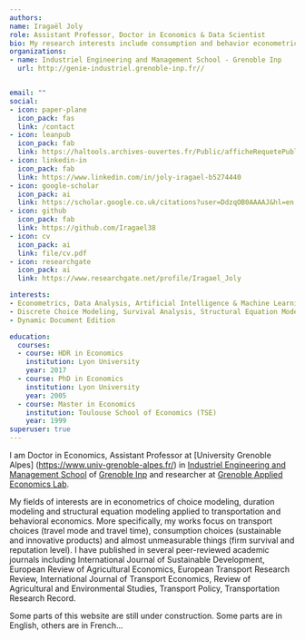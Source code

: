 ```yaml
---
authors:
name: Iragaël Joly
role: Assistant Professor, Doctor in Economics & Data Scientist
bio: My research interests include consumption and behavior econometric modelling applied to transport, food and innovative products. 
organizations:
- name: Industriel Engineering and Management School - Grenoble Inp
  url: http://genie-industriel.grenoble-inp.fr//


email: ""
social:
- icon: paper-plane
  icon_pack: fas
  link: /contact
- icon: leanpub
  icon_pack: fab
  link: https://haltools.archives-ouvertes.fr/Public/afficheRequetePubli.php?auteur_exp=iragael+joly&CB_ref_biblio=oui&langue=Anglais&tri_exp=annee_publi&tri_exp2=typdoc&tri_exp3=date_publi&ordre_aff=TA&Fen=Aff&css=../css/VisuOmbreVignettes.css
- icon: linkedin-in
  icon_pack: fab
  link: https://www.linkedin.com/in/joly-iragael-b5274440
- icon: google-scholar
  icon_pack: ai
  link: https://scholar.google.co.uk/citations?user=DdzqOB0AAAAJ&hl=en
- icon: github
  icon_pack: fab
  link: https://github.com/Iragael38
- icon: cv
  icon_pack: ai
  link: file/cv.pdf
- icon: researchgate
  icon_pack: ai
  link: https://www.researchgate.net/profile/Iragael_Joly

interests:
- Econometrics, Data Analysis, Artificial Intelligence & Machine Learning
- Discrete Choice Modeling, Survival Analysis, Structural Equation Modelling
- Dynamic Document Edition

education:
  courses:
  - course: HDR in Economics
    institution: Lyon University
    year: 2017
  - course: PhD in Economics
    institution: Lyon University
    year: 2005
  - course: Master in Economics
    institution: Toulouse School of Economics (TSE)
    year: 1999  
superuser: true
---
```



I am Doctor in Economics, Assistant Professor at [University Grenoble Alpes] (https://www.univ-grenoble-alpes.fr/) in [Industriel Engineering and Management School](http://genie-industriel.grenoble-inp.fr//) of [Grenoble Inp](http://www.grenoble-inp.fr/) and researcher at [Grenoble Applied Economics Lab](https://gael.univ-grenoble-alpes.fr/presentation). 

My fields of interests are in econometrics of choice modeling, duration modeling and structural equation modeling applied to transportation and behavioral economics. More specifically, my works focus on transport choices (travel mode and travel time), consumption choices (sustainable and innovative products) and almost unmeasurable things (firm survival and reputation level). I have published in several peer-reviewed academic journals including International Journal of Sustainable Development, European Review of Agricultural Economics, European Transport Research Review, International Journal of Transport Economics, Review of Agricultural and Environmental Studies, Transport Policy, Transportation Research Record.

Some parts of this website are still under construction. Some parts are in English, others are in French...
